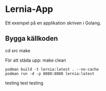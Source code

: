 # Lernia-App

Ett exempel på en applikation skriven i Golang.


## Bygga källkoden

cd src
make

För att städa upp: make clean


```
podman build -t lernia:latest . --no-cache
podman run -d -p 8080:8080 lernia:latest
```

testing test testing